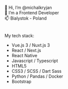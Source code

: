 👋 Hi, I’m @michalkryjan  
👀 I’m a Frontend Developer  
📫 Bialystok - Poland  
<br>
<br>
My tech stack:
-  Vue.js 3 / Nuxt.js 3
-  React / Next.js
-  React Native
-  Javascript / Typescript
-  HTML5
-  CSS3 / SCSS / Dart Sass
-  Python / Pandas / Docker
-  Bootstrap

<!---
michalkryjan/michalkryjan is a ✨ special ✨ repository because its `README.md` (this file) appears on your GitHub profile.
You can click the Preview link to take a look at your changes.
--->
